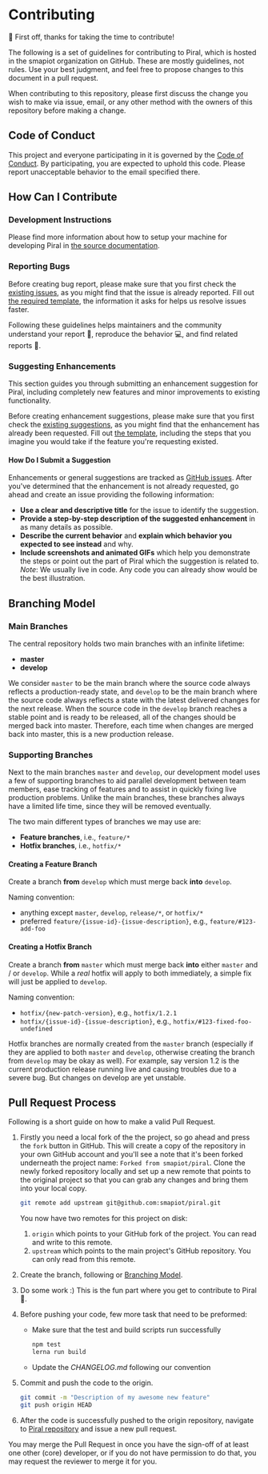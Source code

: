 # Contributing

:tada: First off, thanks for taking the time to contribute!

The following is a set of guidelines for contributing to Piral, which is hosted in the smapiot organization on GitHub. These are mostly guidelines, not rules. Use your best judgment, and feel free to propose changes to this document in a pull request.

When contributing to this repository, please first discuss the change you wish to make via issue, email, or any other method with the owners of this repository before making a change.

## Code of Conduct

This project and everyone participating in it is governed by the [Code of Conduct](../CODE_OF_CONDUCT.md). By participating, you are expected to uphold this code. Please report unacceptable behavior to the email specified there.

## How Can I Contribute

### Development Instructions

Please find more information about how to setup your machine for developing Piral in [the source documentation](../src/README.md).

### Reporting Bugs

Before creating bug report, please make sure that you first check the [existing issues](https://github.com/smapiot/piral/issues?q=is%3Aopen+is%3Aissue+label%3Abug), as you might find that the issue is already reported. Fill out [the required template](https://github.com/smapiot/piral/issues/new?template=bug_report.md), the information it asks for helps us resolve issues faster.

Following these guidelines helps maintainers and the community understand your report :pencil:, reproduce the behavior :computer:, and find related reports :mag_right:.

### Suggesting Enhancements

This section guides you through submitting an enhancement suggestion for Piral, including completely new features and minor improvements to existing functionality.

Before creating enhancement suggestions, please make sure that you first check the [existing suggestions](https://github.com/smapiot/piral/issues?q=is%3Aopen+is%3Aissue+label%3Aenhancement), as you might find that the enhancement has already been requested. Fill out [the template](https://github.com/smapiot/piral/issues/new?template=feature_request.md), including the steps that you imagine you would take if the feature you're requesting existed.

#### How Do I Submit a Suggestion

Enhancements or general suggestions are tracked as [GitHub issues](https://guides.github.com/features/issues/). After you've determined that the enhancement is not already requested, go ahead and create an issue providing the following information:

- **Use a clear and descriptive title** for the issue to identify the suggestion.
- **Provide a step-by-step description of the suggested enhancement** in as many details as possible.
- **Describe the current behavior** and **explain which behavior you expected to see instead** and why.
- **Include screenshots and animated GIFs** which help you demonstrate the steps or point out the part of Piral which the suggestion is related to. *Note*: We usually live in code. Any code you can already show would be the best illustration.

## Branching Model

### Main Branches

The central repository holds two main branches with an infinite lifetime:

- **master**
- **develop**

We consider `master` to be the main branch where the source code always reflects a production-ready state, and `develop` to be the main branch where the source code always reflects a state with the latest delivered changes for the next release. When the source code in the `develop` branch reaches a stable point and is ready to be released, all of the changes should be merged back into master. Therefore, each time when changes are merged back into master, this is a new production release.

### Supporting Branches

Next to the main branches `master` and `develop`, our development model uses a few of supporting branches to aid parallel development between team members, ease tracking of features and to assist in quickly fixing live production problems. Unlike the main branches, these branches always have a limited life time, since they will be removed eventually.

The two main different types of branches we may use are:

- **Feature branches**, i.e., `feature/*`
- **Hotfix branches**, i.e., `hotfix/*`

#### Creating a Feature Branch

Create a branch **from** `develop` which must merge back **into** `develop`.

Naming convention:

- anything except `master`, `develop`, `release/*`, or `hotfix/*`
- preferred `feature/{issue-id}-{issue-description}`, e.g., `feature/#123-add-foo`

#### Creating a Hotfix Branch

Create a branch **from** `master` which must merge back **into** either `master` and / or `develop`. While a *real* hotfix will apply to both immediately, a simple fix will just be applied to `develop`.

Naming convention:

- `hotfix/{new-patch-version}`, e.g., `hotfix/1.2.1`
- `hotfix/{issue-id}-{issue-description}`, e.g., `hotfix/#123-fixed-foo-undefined`

Hotfix branches are normally created from the `master` branch (especially if they are applied to both `master` and `develop`, otherwise creating the branch from `develop` may be okay as well). For example, say version 1.2 is the current production release running live and causing troubles due to a severe bug. But changes on develop are yet unstable.

## Pull Request Process

Following is a short guide on how to make a valid Pull Request.

1. Firstly you need a local fork of the the project, so go ahead and press the `fork` button in
   GitHub. This will create a copy of the repository in your own GitHub account and you'll see a
   note that it's been forked underneath the project name: `Forked from smapiot/piral`.
   Clone the newly forked repository locally and set up a new remote that points to the original
   project so that you can grab any changes and bring them into your local copy.

   ```sh
   git remote add upstream git@github.com:smapiot/piral.git
   ```

   You now have two remotes for this project on disk:

   1. `origin` which points to your GitHub fork of the project.
      You can read and write to this remote.
   2. `upstream` which points to the main project's GitHub repository.
      You can only read from this remote.

2. Create the branch, following or [Branching Model](#branching-model).

3. Do some work :) This is the fun part where you get to contribute to Piral :rocket:.

4. Before pushing your code, few more task that need to be preformed:

   - Make sure that the test and build scripts run successfully

     ```sh
     npm test
     lerna run build
     ```

   - Update the *CHANGELOG.md* following our convention

5. Commit and push the code to the origin.

   ```sh
   git commit -m "Description of my awesome new feature"
   git push origin HEAD
   ```

6. After the code is successfully pushed to the origin repository, navigate to
   [Piral repository](https://github.com/smapiot/piral/pulls) and issue a new pull
   request.

You may merge the Pull Request in once you have the sign-off of at least one other (core) developer, or if you do not have permission to do that, you may request the reviewer to merge it for you.
